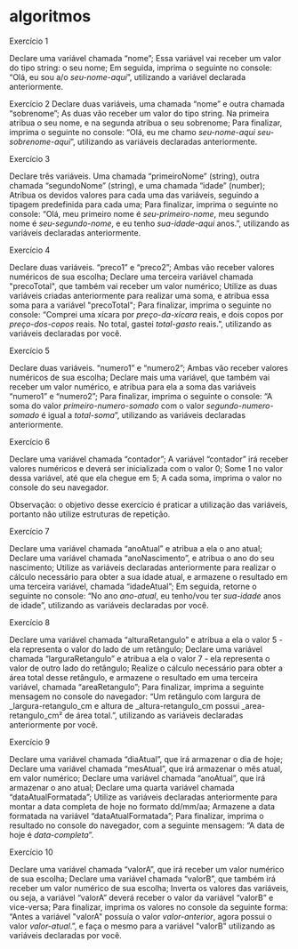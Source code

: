 # algoritmos
Exercício 1

Declare uma variável chamada “nome”;
Essa variável vai receber um valor do tipo string: o seu nome;
Em seguida, imprima o seguinte no console: “Olá, eu sou a/o _seu-nome-aqui_”, utilizando a variável declarada anteriormente.

Exercício 2
Declare duas variáveis, uma chamada “nome” e outra chamada “sobrenome”;
As duas vão receber um valor do tipo string. Na primeira atribua o seu nome, e na segunda atribua o seu sobrenome;
Para finalizar, imprima o seguinte no console: “Olá, eu me chamo _seu-nome-aqui_ _seu-sobrenome-aqui_”, utilizando as variáveis declaradas anteriormente.

Exercício 3

Declare três variáveis. Uma chamada “primeiroNome” (string), outra chamada “segundoNome” (string), e uma chamada “idade” (number);
Atribua os devidos valores para cada uma das variáveis, seguindo a tipagem predefinida para cada uma;
Para finalizar, imprima o seguinte no console: “Olá, meu primeiro nome é _seu-primeiro-nome_, meu segundo nome é _seu-segundo-nome_, e eu tenho _sua-idade-aqui_ anos.”, utilizando as variáveis declaradas anteriormente.

Exercício 4

Declare duas variáveis. “preco1” e “preco2”;
Ambas vão receber valores numéricos de sua escolha;
Declare uma terceira variável chamada "precoTotal", que também vai receber um valor numérico;
Utilize as duas variáveis criadas anteriormente para realizar uma soma, e atribua essa soma para a variável "precoTotal";
Para finalizar, imprima o seguinte no console: “Comprei uma xícara por _preço-da-xícara_ reais, e dois copos por _preço-dos-copos_ reais. No total, gastei _total-gasto_ reais.”, utilizando as variáveis declaradas por você.

Exercício 5

Declare duas variáveis. “numero1” e “numero2”;
Ambas vão receber valores numéricos de sua escolha;
Declare mais uma variável, que também vai receber um valor numérico, e atribua para ela a soma das variáveis “numero1” e “numero2”;
Para finalizar, imprima o seguinte o console: “A soma do valor _primeiro-numero-somado_ com o valor _segundo-numero-somado_ é igual a _total-soma_”, utilizando as variáveis declaradas anteriormente.

Exercício 6

Declare uma variável chamada “contador”;
A variável “contador” irá receber valores numéricos e deverá ser inicializada com o valor 0;
Some 1 no valor dessa variável, até que ela chegue em 5;
A cada soma, imprima o valor no console do seu navegador.

Observação: o objetivo desse exercício é praticar a utilização das variáveis, portanto não utilize estruturas de repetição.

Exercício 7

Declare uma variável chamada “anoAtual” e atribua a ela o ano atual;
Declare uma variável chamada “anoNascimento”, e atribua o ano do seu nascimento;
Utilize as variáveis declaradas anteriormente para realizar o cálculo necessário para obter a sua idade atual, e armazene o resultado em uma terceira variável, chamada “idadeAtual”;
Em seguida, retorne o seguinte no console: “No ano _ano-atual_, eu tenho/vou ter _sua-idade_ anos de idade”, utilizando as variáveis declaradas por você.

Exercício 8

Declare uma variável chamada “alturaRetangulo” e atribua a ela o valor 5 - ela representa o valor do lado de um retângulo;
Declare uma variável chamada “larguraRetangulo” e atribua a ela o valor 7 - ela representa o valor de outro lado do retângulo;
Realize o cálculo necessário para obter a área total desse retângulo, e armazene o resultado em uma terceira variável, chamada “areaRetangulo”;
Para finalizar, imprima a seguinte mensagem no console do navegador: “Um retângulo com largura de _largura-retangulo_cm e altura de _altura-retangulo_cm possui _area-retangulo_cm² de área total.”, utilizando as variáveis declaradas anteriormente por você.

Exercício 9

Declare uma variável chamada “diaAtual”, que irá armazenar o dia de hoje;
Declare uma variável chamada “mesAtual”, que irá armazenar o mês atual, em valor numérico;
Declare uma variável chamada “anoAtual”, que irá armazenar o ano atual;
Declare uma quarta variável chamada “dataAtualFormatada”;
Utilize as variáveis declaradas anteriormente para montar a data completa de hoje no formato dd/mm/aa;
Armazene a data formatada na variável “dataAtualFormatada”;
Para finalizar, imprima o resultado no console do navegador, com a seguinte mensagem: “A data de hoje é _data-completa_”.

Exercício 10

Declare uma variável chamada “valorA”, que irá receber um valor numérico de sua escolha;
Declare uma variável chamada “valorB”, que também irá receber um valor numérico de sua escolha;
Inverta os valores das variáveis, ou seja, a variável “valorA” deverá receber o valor da variável “valorB” e vice-versa;
Para finalizar, imprima os valores no console da seguinte forma: “Antes a variável "valorA" possuía o valor _valor-anterior_, agora possui o valor _valor-atual_.”, e faça o mesmo para a variável "valorB" utilizando as variáveis declaradas por você.
